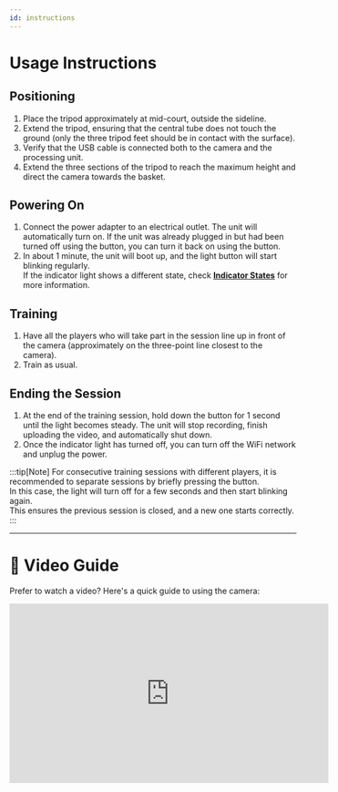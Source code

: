 ```yaml
---
id: instructions
---
```


# Usage Instructions

## Positioning

1. Place the tripod approximately at mid-court, outside the sideline.
2. Extend the tripod, ensuring that the central tube does not touch the ground (only the three tripod feet should be in contact with the surface).
3. Verify that the USB cable is connected both to the camera and the processing unit.
4. Extend the three sections of the tripod to reach the maximum height and direct the camera towards the basket.

## Powering On

1. Connect the power adapter to an electrical outlet. The unit will automatically turn on. If the unit was already plugged in but had been turned off using the button, you can turn it back on using the button.  
2. In about 1 minute, the unit will boot up, and the light button will start blinking regularly.  
If the indicator light shows a different state, check [**Indicator States**](before-starting#indicator-light-states) for more information.

## Training

1. Have all the players who will take part in the session line up in front of the camera (approximately on the three-point line closest to the camera).
2. Train as usual.

## Ending the Session

1. At the end of the training session, hold down the button for 1 second until the light becomes steady. The unit will stop recording, finish uploading the video, and automatically shut down.
2. Once the indicator light has turned off, you can turn off the WiFi network and unplug the power.

:::tip[Note]
For consecutive training sessions with different players, it is recommended to separate sessions by briefly pressing the button.  
In this case, the light will turn off for a few seconds and then start blinking again.  
This ensures the previous session is closed, and a new one starts correctly.
:::

---

# 🎥 Video Guide

Prefer to watch a video? Here's a quick guide to using the camera:  

<iframe width="560" height="315" src="https://www.youtube.com/embed/09SuO-30Nlo?si=HTF-2DR2wsDSOSIS" title="YouTube video player" frameborder="0" allow="accelerometer; autoplay; clipboard-write; encrypted-media; gyroscope; picture-in-picture; web-share" referrerpolicy="strict-origin-when-cross-origin" allowfullscreen></iframe>
